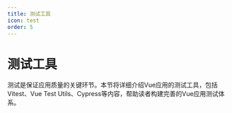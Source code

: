 ```yaml
---
title: 测试工具
icon: test
order: 5
---
```


# 测试工具

测试是保证应用质量的关键环节。本节将详细介绍Vue应用的测试工具，包括Vitest、Vue Test Utils、Cypress等内容，帮助读者构建完善的Vue应用测试体系。
